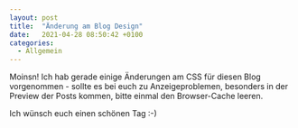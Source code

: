 ```yaml
---
layout: post
title:  "Änderung am Blog Design" 
date:   2021-04-28 08:50:42 +0100
categories: 
  - Allgemein
---
```


Moinsn! Ich hab gerade einige Änderungen am CSS für diesen Blog vorgenommen - sollte es bei euch zu Anzeigeproblemen, besonders in der Preview der Posts kommen, bitte einmal den Browser-Cache leeren.

Ich wünsch euch einen schönen Tag :-)
